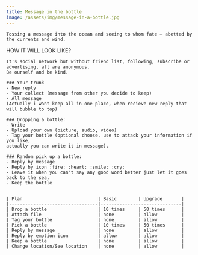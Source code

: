 ```yaml
---
title: Message in the bottle
image: /assets/img/message-in-a-bottle.jpg
---
```


```
Tossing a message into the ocean and seeing to whom fate — abetted by the currents and wind.
```

HOW IT WILL LOOK LIKE?    

```
It's social network but without friend list, following, subscribe or advertising, all are anonymous.
Be ourself and be kind.

### Your trunk
- New reply
- Your collect (message from other you decide to keep)
- All message
(Actually i want keep all in one place, when recieve new reply that will bubble to top)

### Dropping a bottle: 	     
- Write 
- Upload your own (picture, audio, video)
- Tag your bottle (optional choose, use to attack your information if you like, 
actually you can write it in message).

### Random pick up a bottle: 
- Reply by message
- Reply by icon :fire: :heart: :smile: :cry:  
- Leave it when you can't say any good word better just let it goes back to the sea.  
- Keep the bottle 
```

<pre><code>
| Plan                            | Basic        | Upgrade       |
|---------------------------------|------------------------------|
| Drop a bottle                   | 10 times     | 50 times      |
| Attach file                     | none         | allow         |
| Tag your bottle                 | none         | allow         |
| Pick a bottle                   | 10 times     | 50 times      |
| Reply by message                | none         | allow         |
| Reply by emotion icon           | allow        | allow         |
| Keep a bottle                   | none         | allow         |
| Change location/See location    | none         | allow         |

</code></pre>
